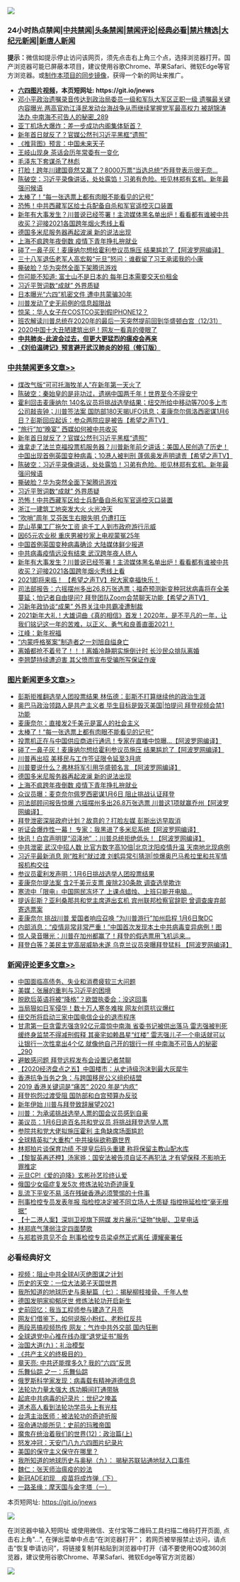 ![](https://raw.githubusercontent.com/fqnews/bnews/master/64photo/fqnews-qr.jpg)

<div id="tt">
<h3>24小时热点禁闻|<a href="#%E4%B8%AD%E5%85%B1%E7%A6%81%E9%97%BB%E6%9B%B4%E5%A4%9A%E6%96%87%E7%AB%A0">中共禁闻</a>|<a href="#%E5%9B%BE%E7%89%87%E6%96%B0%E9%97%BB%E6%9B%B4%E5%A4%9A%E6%96%87%E7%AB%A0">头条禁闻</a>|<a href="#%E6%96%B0%E9%97%BB%E8%AF%84%E8%AE%BA%E6%9B%B4%E5%A4%9A%E6%96%87%E7%AB%A0">禁闻评论|<a href="#%E5%BF%85%E7%9C%8B%E7%BB%8F%E5%85%B8%E5%A5%BD%E6%96%87">经典必看|<a href="/video.md#%E7%A6%81%E7%89%87%E7%B2%BE%E9%80%89">禁片精选</a>|<a href="https://github.com/fqnews/djy/blob/master/gb/nf1351518.md#1">大纪元新闻</a>|<a href="https://github.com/fqnews/ntdtv/blob/master/gb/prog204.md#1">新唐人新闻</a></h3>
<div><b>提示：</b>微信如提示停止访问该网页，须先点击右上角三个点，选择浏览器打开。国产浏览器可能已屏蔽本项目，建议使用谷歌Chrome、苹果Safari、微软Edge等官方浏览器。或<a href="https://github.com/fqnews/bnews/blob/master/%E5%88%B6%E4%BD%9Cgit%E7%A6%81%E9%97%BB%E9%95%9C%E5%83%8F.md">制作本项目的同步镜像</a>，获得一个新的网址来推广。</div>
<ul>
<li><b><a href="http://d1.bdrive.tk/64.mp4" target="_blank">六四图片视频</a>，本页短网址: https://git.io/jnews</b></li>
<li><a href="/comments/20210101/1458833.md">邓小平政治遗嘱录音传达到政治局委员一级和军队大军区正职一级 遗嘱最关键内容曝光 两高官劝江泽民发动台海战争从而继续掌握党军最高权力 被胡锦涛法办 中南海不可告人的秘密_289</a></li>
<li><a href="/cnnews/20210101/1458816.md">亚丁机场大爆炸：差一步成功内阁集体斩首？</a></li>
<li><a href="/cbnews/20210101/1459229.md">新年首日就反了？官媒公然刊习近平黑框“遗照”</a></li>
<li><a href="/comments/20210101/1458771.md">《推背图》预言：中国未来天子</a></li>
<li><a href="/cbnews/20210101/1458787.md">王岐山现身 茶话会历年常委有一变化</a></li>
<li><a href="/bblog/20210101/1457799.md">毛泽东下套谋杀了林彪</a></li>
<li><a href="/comments/20210101/1458718.md">打脸！跨年川建国竟然又赢了？8000万票“当选总统”乔拜登表示很无奈…</a></li>
<li><a href="/cbnews/20210101/1459212.md">陈破空：习近平录像讲话，处处露馅！习弟有危险。拒见林郑有玄机。新年最强问候语</a></li>
<li><a href="/topimagenews/20210101/1459089.md">太棒了！“每一张选票上都有肉眼不能看见的记号”</a></li>
<li><a href="/cbnews/20210101/1459156.md">恐怖！中共西藏军区给士兵配备自杀和军官遥控灭口装置</a></li>
<li><a href="/cbnews/20210101/1459043.md">新年有⼤事发⽣？川普说已经签署！主流媒体黑名单出炉！看看都有谁被中共收买？迎接2021各国跨年烟火秀线上看</a></li>
<li><a href="/topimagenews/20210101/1458930.md">德国多米尼服务器再起波澜 新的说法出现</a></li>
<li><a href="/topimagenews/20210101/1458808.md">上海不疯跨年夜倒数 疫情下青年挣扎拚就业</a></li>
<li><a href="/topimagenews/20210101/1459077.md">碰了一鼻子灰！麦康纳尔想给霍利参议员施压 结果尴尬了【阿波罗网编译】</a></li>
<li><a href="/weiquan/20210101/1459266.md">三十八军退伍老军人高宏毅&#8220;元旦&#8221;怒问&#65306;谁截留了习王承诺我的小康</a></li>
<li><a href="/cbnews/20210101/1459196.md">撕破脸？华为突然全面下架腾讯游戏</a></li>
<li><a href="/funmedia/20210101/1458838.md">你可能不知道: 富士山不是日本的 每年日本需要交天价租金</a></li>
<li><a href="/cbnews/20210101/1459195.md">习近平贺词数“成就” 外界质疑</a></li>
<li><a href="/comments/20210101/1459127.md">日本曝光“六四”机密文件 遭中共蒙骗30年</a></li>
<li><a href="/cbnews/20210101/1458717.md">川普发动了史无前例的信息超限战</a></li>
<li><a href="/cnnews/20210101/1458794.md">惊呆：华人女子在COSTCO买到假IPHONE12？</a></li>
<li><a href="/bannedvideo/20210101/1458872.md">班农解读川普总统在2020年的最后一天突然提前回到华盛顿白宫（12/31）</a></li>
<li><a href="/comments/20210101/1458783.md">2020中国十大丑陋建筑出炉！网友一看真的傻眼了</a></li>
<li><b><a href="/comments/20200211/1275071.md" target="_blank">中共肺炎-此波会过去，但更大更猛烈的瘟疫会再来</a></b></li>
<li><b><a href="/comments/20200207/1272816.md" target="_blank">《刘伯温碑记》预言避开武汉肺炎的妙招（修订版）</a></b></li>
</ul>
</div>

<div class="catlist">
<h3><a href="/cbnews/" target="_blank">中共禁闻</a><span><a href="/cbnews/" target="_blank" rel="nofollow">更多文章>></a></span></h3>
<ul>
<li><a href="/cbnews/20210102/1459357.md" target="_blank">煤改气版“可可托海牧羊人”在新年第一天火了</a></li>
<li><a href="/cbnews/20210102/1459345.md" target="_blank">陈破空：秦始皇的是非功过，遗祸中国两千年！世界至今不得安宁</a></li>
<li><a href="/cbnews/20210102/1459340.md" target="_blank">霍利回击麦康纳尔 140名议员将挑战选举结果；纽交所给中移动等700多上市公司敲丧钟；川普签法案 国防部180天揭UFO讯息；麦康奈尔佩洛西密谋1月6日？彭斯回应起诉：参众两院应是被告【希望之声TV】</a></li>
<li><a href="/cbnews/20210101/1459231.md" target="_blank">“旅行”加“晚宴” 西媒如何被中共收买</a></li>
<li><a href="/cbnews/20210101/1459229.md" target="_blank">新年首日就反了？官媒公然刊习近平黑框“遗照”</a></li>
<li><a href="/cbnews/20210101/1459226.md" target="_blank">谁拿走了法兰克福投票机服务器？川普新年前夕讲话：美国人民创造了历史！中国出现首例英国变种病毒；10港人被判刑 蓬佩奥发声明谴责【希望之声TV】</a></li>
<li><a href="/cbnews/20210101/1459212.md" target="_blank">陈破空：习近平录像讲话，处处露馅！习弟有危险。拒见林郑有玄机。新年最强问候语</a></li>
<li><a href="/cbnews/20210101/1459196.md" target="_blank">撕破脸？华为突然全面下架腾讯游戏</a></li>
<li><a href="/cbnews/20210101/1459195.md" target="_blank">习近平贺词数“成就” 外界质疑</a></li>
<li><a href="/cbnews/20210101/1459156.md" target="_blank">恐怖！中共西藏军区给士兵配备自杀和军官遥控灭口装置</a></li>
<li><a href="/cbnews/20210101/1459114.md" target="_blank">浙江一建筑工地突发大火 火光冲天</a></li>
<li><a href="/cbnews/20210101/1459107.md" target="_blank">“吹哨”周年 艾芬医生右眼失明 仍遭打压</a></li>
<li><a href="/cbnews/20210101/1459090.md" target="_blank">昆山苹果工厂拖欠工资 逾千工人到市政府游行示威</a></li>
<li><a href="/cbnews/20210101/1459078.md" target="_blank">因65元农业税 重庆男被抄家上电视蒙冤25年</a></li>
<li><a href="/cbnews/20210101/1459063.md" target="_blank">中国首例英国变种病毒确诊 大陆媒体鲜少报道</a></li>
<li><a href="/cbnews/20210101/1459047.md" target="_blank">中共病毒疫情远没有结束 武汉跨年夜人挤人</a></li>
<li><a href="/cbnews/20210101/1459043.md" target="_blank">新年有⼤事发⽣？川普说已经签署！主流媒体黑名单出炉！看看都有谁被中共收买？迎接2021各国跨年烟火秀线上看</a></li>
<li><a href="/cbnews/20210101/1459030.md" target="_blank">2021即将来临！ 【希望之声TV】祝大家幸福快乐！</a></li>
<li><a href="/cbnews/20210101/1458989.md" target="_blank">司法部报告：六摇摆州多出26.8万张选票；福奇预测新变种冠状病毒将在全美蔓延；怕记者自由提问? 拜登团队Zoom会禁聊天功能【希望之声TV】</a></li>
<li><a href="/cbnews/20210101/1458983.md" target="_blank">习新年政协谈“成果” 外界关注中共霸凌遭制裁</a></li>
<li><a href="/cbnews/20210101/1458981.md" target="_blank">2021新年大礼！大雄词曲《真的相信》首发！2020年，是不平凡的一年，让我们铭记这一年的苦难，以正义、勇气和良善直面2021！</a></li>
<li><a href="/cbnews/20210101/1458980.md" target="_blank">江峰：新年祝福</a></li>
<li><a href="/cbnews/20210101/1458962.md" target="_blank">“内蒙呼格冤案”制造者之一刘旭自缢身亡</a></li>
<li><a href="/cbnews/20210101/1458931.md" target="_blank">离婚都抢不着号了！！！离婚冷静期实施倒计时 长沙民众排队离婚</a></li>
<li><a href="/cbnews/20210101/1458917.md" target="_blank">李翘楚持续遭迫害 其父愤而宣布受骗所写保证作废</a></li>

</ul>
</div>
<div class="catlist">
<h3><a href="/topimagenews/" target="_blank">图片新闻</a><span><a href="/topimagenews/" target="_blank" rel="nofollow">更多文章>></a></span></h3>
<ul>
<li><a href="/topimagenews/20210102/1459331.md" target="_blank">彭斯拒推翻选举人团投票结果 林伍德：彭斯不打算继续他的政治生涯</a></li>
<li><a href="/topimagenews/20210101/1459258.md" target="_blank">奥巴马政治领路人是共产主义者 毕生目标是毁灭美国|怕提问 拜登视频会禁1功能</a></li>
<li><a href="/topimagenews/20210101/1459119.md" target="_blank">麦康奈尔：直接发2千美元是富人的社会主义</a></li>
<li><a href="/topimagenews/20210101/1459089.md" target="_blank">太棒了！“每一张选票上都有肉眼不能看见的记号”</a></li>
<li><a href="/topimagenews/20210101/1459088.md" target="_blank">投票机正在与中国供应商进行通讯！专家在直播中惊曝…【阿波罗网编译】</a></li>
<li><a href="/topimagenews/20210101/1459077.md" target="_blank">碰了一鼻子灰！麦康纳尔想给霍利参议员施压 结果尴尬了【阿波罗网编译】</a></li>
<li><a href="/topimagenews/20210101/1459018.md" target="_blank">川普再出招 美移民与工作签证限令延至3月底</a></li>
<li><a href="/topimagenews/20210101/1458982.md" target="_blank">川普要说什么？弗林将军引用华盛顿名言 【阿波罗网编译】</a></li>
<li><a href="/topimagenews/20210101/1458930.md" target="_blank">德国多米尼服务器再起波澜 新的说法出现</a></li>
<li><a href="/topimagenews/20210101/1458808.md" target="_blank">上海不疯跨年夜倒数 疫情下青年挣扎拚就业</a></li>
<li><a href="/topimagenews/20210101/1458750.md" target="_blank">众议员曝：麦克奈尔佩罗西密谋1月6日 阻止挑战认证拜登</a></li>
<li><a href="/topimagenews/20210101/1458715.md" target="_blank">司法部顾问报告惊爆 六摇摆州多出26.8万张选票 川普这1项就赢乔州【阿波罗网编译】</a></li>
<li><a href="/topimagenews/20201231/1458656.md" target="_blank">拜登泄密深层政府计划？故意的？打脸左媒 彭斯出访早取消</a></li>
<li><a href="/topimagenews/20201231/1458429.md" target="_blank">听证会爆炸性一幕！ 专家：我黑进了多米尼系统【阿波罗网编译】</a></li>
<li><a href="/topimagenews/20201231/1458267.md" target="_blank">快讯！白宫声明提“沼泽地” ：川普总统拒绝低头！【阿波罗网编译】</a></li>
<li><a href="/topimagenews/20201231/1458232.md" target="_blank">中共泄密 武汉中招人数 比官方数字高10倍|北京沈阳疫情升温 天南地北现病例</a></li>
<li><a href="/topimagenews/20201231/1458215.md" target="_blank">习近平最新消息 刚“胜利”就过渡 刘鹤异常引猜测|惊爆奥巴马希拉里和共军情报机构交往</a></li>
<li><a href="/topimagenews/20201231/1458150.md" target="_blank">参议员霍利发声明：1月6日挑战选举人团投票结果</a></li>
<li><a href="/topimagenews/20201231/1458141.md" target="_blank">麦康奈尔提法案 含2千美元支票 废除230条款 调查选举欺诈</a></li>
<li><a href="/topimagenews/20201231/1458135.md" target="_blank">寒流中「限电」中国网民冻坏了 上课点蜡烛、上班只能开电脑…</a></li>
<li><a href="/topimagenews/20201231/1458104.md" target="_blank">提诉彭斯？亚利桑那共和党主席道出玄机 宾州联邦检察官辞职 曾调查废弃邮寄选票案</a></li>
<li><a href="/topimagenews/20201230/1457911.md" target="_blank">麦康奈尔 挑战川普 爱国者响应召唤 “为川普游行”加州启程 1月6日聚DC</a></li>
<li><a href="/topimagenews/20201230/1457793.md" target="_blank">内部消息：“疫情非常非常严重！”中国首次发现本土中共病毒变异病例！图</a></li>
<li><a href="/topimagenews/20201230/1457783.md" target="_blank">惊人录音曝光：川普在加州都赢了！拜登的假选票用飞机运来&#8230;</a></li>
<li><a href="/topimagenews/20201230/1457573.md" target="_blank">拜登白等？美民主党高层威胁未遂 乌克兰议员突曝拜登猛料 【阿波罗网编译】</a></li>

</ul>
</div>
<div class="catlist">
<h3><a href="/comments/" target="_blank">新闻评论</a><span><a href="/comments/" target="_blank" rel="nofollow">更多文章>></a></span></h3>
<ul>
<li><a href="/comments/20210102/1459363.md" target="_blank">中国面临高债务、失业和消费疲软三大问题</a></li>
<li><a href="/comments/20210102/1459356.md" target="_blank">美媒：张展的重判与习近平的困境</a></li>
<li><a href="/comments/20210102/1459355.md" target="_blank">脱欧后英语将被“降格”？欧盟执委会：没这回事</a></li>
<li><a href="/comments/20210102/1459354.md" target="_blank">当局狠如日军侵华！数十万人寒冬难挨 网友创意抗议爆红</a></li>
<li><a href="/comments/20210102/1459352.md" target="_blank">纽交所将启动三家中国电信企业的退市程序</a></li>
<li><a href="/comments/20210102/1459343.md" target="_blank">甘肃第一巨贪雷志强贪92亿元震惊中南海 省委书记被供出落马 雷志强被判死缓终身监禁不得减刑假释 其豪宅如赖昌星“红楼” 雷志强儿子一个电话就可以让银行一次性拿出4个亿 就像他自己开的银行一样 中南海不可告人的秘密_290</a></li>
<li><a href="/comments/20210102/1459341.md" target="_blank">避敏感问题 拜登远程发布会设置记者禁聊</a></li>
<li><a href="/comments/20210102/1459337.md" target="_blank">【2020经济盘点之五】中国楼市：从史诗级泡沫到最大灰犀牛</a></li>
<li><a href="/comments/20210102/1459336.md" target="_blank">香港抗争当务之急：与跨国移民公义组织结盟</a></li>
<li><a href="/comments/20210102/1459335.md" target="_blank">2019 香港关键词是“痛苦” 2020 年是“内疚”</a></li>
<li><a href="/comments/20210102/1459326.md" target="_blank">拜登抱怨过渡受阻 国防部和白宫预算办反驳</a></li>
<li><a href="/comments/20210102/1459325.md" target="_blank">新年伊始 川普与拜登致辞展望2021</a></li>
<li><a href="/comments/20210102/1459316.md" target="_blank">川普：为承诺挑战选举人票的国会议员感到自豪</a></li>
<li><a href="/comments/20210102/1459314.md" target="_blank">美议员：1月6日逾百名共和党议员 将挑战拜登选举人票</a></li>
<li><a href="/comments/20210102/1459302.md" target="_blank">参院共和党大佬拟施压霍利 主角缺席场面尴尬</a></li>
<li><a href="/comments/20210102/1459301.md" target="_blank">全球精英拟“大重构” 中共操纵欲称霸世界</a></li>
<li><a href="/comments/20210102/1459287.md" target="_blank">林郑拍片谈保育功绩 不提皇后码头重建 称将保留主教山配水库</a></li>
<li><a href="/comments/20210102/1459286.md" target="_blank">【黎智英再还柙】汤家骅：国安法被告须自证不再犯法 才有望保释 不影响无罪推定</a></li>
<li><a href="/comments/20210101/1459281.md" target="_blank">元旦CP!《爱的迫降》玄彬孙艺珍终认爱</a></li>
<li><a href="/comments/20210101/1459102.md" target="_blank">俄国少女癌症复发5次 修炼法轮功奇迹康复</a></li>
<li><a href="/comments/20210101/1459239.md" target="_blank">乱流下平安不易 活在残破香港必须警惕的十件事</a></li>
<li><a href="/comments/20210101/1459238.md" target="_blank">刑事检控专员发表年报 指检控决定被不同立场人士质疑 指控拖延检控“毫无根据”</a></li>
<li><a href="/comments/20210101/1459237.md" target="_blank">【十二港人案】深圳卫视旗下网媒 发片展示“证物”快艇、卫星电话</a></li>
<li><a href="/comments/20210101/1459236.md" target="_blank">林郑底气薄弱注定四面楚歌</a></li>
<li><a href="/comments/20210101/1459235.md" target="_blank">与郑若骅意见不合 刑事检控专员梁卓然正式离任 谭耀豪署任</a></li>

</ul>
</div>

<div class="catlist">
<h3>必看经典好文</h3>
<ul>
<li><a href="/comments/20201221/1451945.md" target="_blank">视频：阻止中共全球AI灭绝图谋之计划</a></li>
<li><a href="/tculture/20121025/73067.md" target="_blank">历史的天空：一位大法弟子天国世界</a></li>
<li><a href="/topimagenews/20171210/868397.md" target="_blank">我所知道的地球历史与奥秘篇（七）：揭秘柳枝接骨、千年人参</a></li>
<li><a href="/comments/20200722/1364497.md" target="_blank">德国发明家抑郁厌世 修炼法轮功开启新生</a></li>
<li><a href="/aomi/history/20141104/323033.md" target="_blank">史前回忆：我当工程师参与建造了月亮</a></li>
<li><a href="/comments/20200712/1359630.md" target="_blank">网友们借鉴下，如何说服小粉红、老粉红反共</a></li>
<li><a href="/cbnews/20200703/1355059.md" target="_blank">两段恶搞视频热传 网友：气炸中共外交部 国内狂删</a></li>
<li><a href="/cbnews/20200819/1382346.md" target="_blank">全球退党中心推在线办理“退党证书”服务</a></li>
<li><a href="/cbnews/20180315/914943.md" target="_blank">治国大道(九)：礼治模型</a></li>
<li><a href="/bookwiki/20171120/858084.md" target="_blank">《共产主义的终极目的》</a></li>
<li><a href="/comments/20200607/1341003.md" target="_blank">章天亮: 中共还能撑多久? 我的“六四”反思</a></li>
<li><a href="/tculture/20170710/789533.md" target="_blank">乐舞仙踪 之一：乐舞仙踪</a></li>
<li><a href="/cbnews/20200823/1384378.md" target="_blank">俄罗斯科学家发现：病毒载有精神道德信息</a></li>
<li><a href="/cbnews/20200816/1381005.md" target="_blank">法轮功力量太强大 炼功瞬间打通带脉</a></li>
<li><a href="/comments/20200702/1354076.md" target="_blank">起底中共病毒的纪录片：世纪之掩盖</a></li>
<li><a href="/comments/20200227/1284657.md" target="_blank">道术高人看到法轮功学员头上有光柱</a></li>
<li><a href="/comments/20200801/1373219.md" target="_blank">台湾主治医师：被法轮功的奇迹折服</a></li>
<li><a href="/cbnews/20180711/970353.md" target="_blank">宿命通功能所见：史前的玛雅帝国</a></li>
<li><a href="/topimagenews/20180601/951286.md" target="_blank">魔鬼在统治着我们的世界(12)：政治篇(上)</a></li>
<li><a href="/comments/20200604/783200.md" target="_blank">怒发冲冠：天安门八九六四图片纪录片</a></li>
<li><a href="/lifebaike/20200520/1331379.md" target="_blank">美国的保守主义保守在哪里？</a></li>
<li><a href="/topimagenews/20180325/919134.md" target="_blank">我所知道的地球历史与奥秘（九）： 揭秘苏联钻通地狱入口事件</a></li>
<li><a href="/comments/20200224/1282494.md" target="_blank">魏仁：张天师治瘟疫的妙法</a></li>
<li><a href="/headline/20200908/1392940.md" target="_blank">新冠ADE初现　疫苗将成炸弹（下）</a></li>
<li><a href="/tculture/20160806/568214.md" target="_blank">一路圣缘：摩天国与金字塔（一）</a></li>

</ul>
</div>

本页短网址: https://git.io/jnews

![](https://raw.githubusercontent.com/fqnews/bnews/master/64photo/fqnews-qr.jpg)

在浏览器中输入短网址 或使用微信、支付宝等二维码工具扫描二维码打开页面, 点击右上角"...", 在弹出菜单中点击“在浏览器打开”； 若网页被举报禁止访问，请点击“恢复申请访问”，将链接复制并粘贴到浏览器中打开（请不要使用QQ或360浏览器，建议使用谷歌Chrome、苹果Safari、微软Edge等官方浏览器）

![](https://raw.githubusercontent.com/fqnews/bnews/master/64photo/wx.jpg)